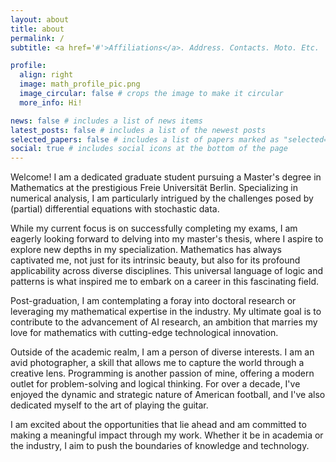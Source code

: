 ```yaml
---
layout: about
title: about
permalink: /
subtitle: <a href='#'>Affiliations</a>. Address. Contacts. Moto. Etc.

profile:
  align: right
  image: math_profile_pic.png
  image_circular: false # crops the image to make it circular
  more_info: Hi!

news: false # includes a list of news items
latest_posts: false # includes a list of the newest posts
selected_papers: false # includes a list of papers marked as "selected={true}"
social: true # includes social icons at the bottom of the page
---
```


Welcome! I am a dedicated graduate student pursuing a Master's degree in Mathematics at the prestigious Freie Universität Berlin. Specializing in numerical analysis, I am particularly intrigued by the challenges posed by (partial) differential equations with stochastic data.

While my current focus is on successfully completing my exams, I am eagerly looking forward to delving into my master's thesis, where I aspire to explore new depths in my specialization. Mathematics has always captivated me, not just for its intrinsic beauty, but also for its profound applicability across diverse disciplines. This universal language of logic and patterns is what inspired me to embark on a career in this fascinating field.

Post-graduation, I am contemplating a foray into doctoral research or leveraging my mathematical expertise in the industry. My ultimate goal is to contribute to the advancement of AI research, an ambition that marries my love for mathematics with cutting-edge technological innovation.

Outside of the academic realm, I am a person of diverse interests. I am an avid photographer, a skill that allows me to capture the world through a creative lens. Programming is another passion of mine, offering a modern outlet for problem-solving and logical thinking. For over a decade, I've enjoyed the dynamic and strategic nature of American football, and I've also dedicated myself to the art of playing the guitar.

I am excited about the opportunities that lie ahead and am committed to making a meaningful impact through my work. Whether it be in academia or the industry, I aim to push the boundaries of knowledge and technology.
